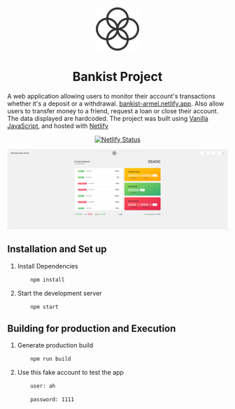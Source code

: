<div align="center">
  <img alt="Logo" src="/src/logo.png" width="100" />
</div>
<h1 align="center">
  Bankist Project
</h1>
<p align="center">

A web application allowing users to monitor their account's transactions whether it's a deposit or a withdrawal. <a href="https://bankist-armel.netlify.app/" target="_blank">bankist-armel.netlify.app</a>. Also allow users to transfer money to a friend, request a loan or close their account. The data displayed are hardcoded. The project was built using <a href="https://javascript30.com/" target="_blank">Vanilla JavaScript</a>, and hosted with <a href="https://www.netlify.com/" target="_blank">Netlify</a>

</p>

<p align="center">
  <a href="https://app.netlify.com/sites/bankist-armel/deploys" target="_blank">
    <img src="https://api.netlify.com/api/v1/badges/1963b488-7b78-48c9-9e2d-6fb5e47ab3af/deploy-status" alt="Netlify Status" />
  </a>
</p>

<div align="center">
  <img alt="Demo" src="/src/Demo.png"/>
</div>

## Installation and Set up

1. Install Dependencies

   ```sh
       npm install
   ```

2. Start the development server

   ```sh
       npm start
   ```

## Building for production and Execution

1. Generate production build

   ```sh
       npm run build
   ```

2. Use this fake account to test the app

   ```sh
       user: ah
   ```

   ```sh
       password: 1111
   ```
